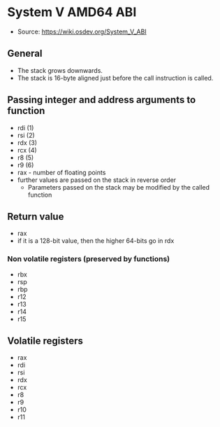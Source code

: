 # System V AMD64 ABI
- Source: https://wiki.osdev.org/System_V_ABI

## General
- The stack grows downwards.
- The stack is 16-byte aligned just before the call instruction is called.

## Passing integer and address arguments to function
- rdi (1)
- rsi (2)
- rdx (3)
- rcx (4)
- r8 (5)
- r9 (6)
- rax - number of floating points
- further values are passed on the stack in reverse order
    - Parameters passed on the stack may be modified by the called function

## Return value
- rax
- if it is a 128-bit value, then the higher 64-bits go in rdx

### Non volatile registers (preserved by functions)
- rbx
- rsp
- rbp
- r12
- r13
- r14
- r15

## Volatile registers
- rax
- rdi
- rsi
- rdx
- rcx
- r8
- r9
- r10
- r11